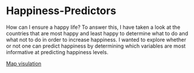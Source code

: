 # Happiness-Predictors
How can I ensure a happy life? To answer this, I have taken a look at the countries that are most happy and least happy to determine what to do and what not to do in order to increase happiness. I wanted to explore whether or not one can predict happiness by determining which variables are most informative at predicting happiness levels.

[Map visulation](https://emilynic.github.io/Happiness-Predictors/)
